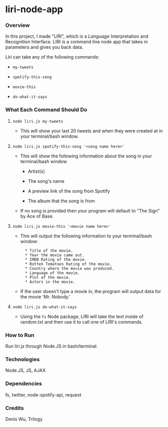 # liri-node-app

### Overview

In this project, I made "LIRI", which is a _Language_ Interpretation and Recognition Interface. LIRI is a command line node app that takes in parameters and gives you back data.

Liri can take any of the following commands:
   * `my-tweets`

   * `spotify-this-song`

   * `movie-this`

   * `do-what-it-says`
   
### What Each Command Should Do

1. `node liri.js my-tweets`

   * This will show your last 20 tweets and when they were created at in your terminal/bash window.

2. `node liri.js spotify-this-song '<song name here>'`

   * This will show the following information about the song in your terminal/bash window
     
     * Artist(s)
     
     * The song's name
     
     * A preview link of the song from Spotify
     
     * The album that the song is from

   * If no song is provided then your program will default to "The Sign" by Ace of Base.

3. `node liri.js movie-this '<movie name here>'`

   * This will output the following information to your terminal/bash window:

     ```
       * Title of the movie.
       * Year the movie came out.
       * IMDB Rating of the movie.
       * Rotten Tomatoes Rating of the movie.
       * Country where the movie was produced.
       * Language of the movie.
       * Plot of the movie.
       * Actors in the movie.
     ```

   * If the user doesn't type a movie in, the program will output data for the movie 'Mr. Nobody.'

4. `node liri.js do-what-it-says`
   
   * Using the `fs` Node package, LIRI will take the text inside of random.txt and then use it to call one of LIRI's commands.

### How to Run

Run liri.js through Node.JS in bash/terminal.

### Technologies

Node.JS, JS, AJAX

### Dependencies

fs, twitter, node-spotify-api, request

### Credits

Denis Wu, Trilogy
